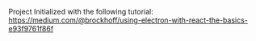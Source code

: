 Project Initialized with the following tutorial: https://medium.com/@brockhoff/using-electron-with-react-the-basics-e93f9761f86f
